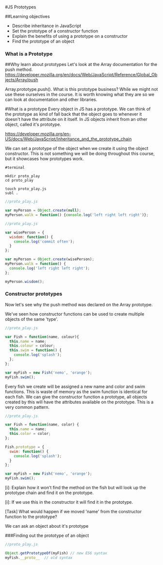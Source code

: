 #JS Prototypes

##Learning objectives
- Describe inheritance in JavaScript
- Set the prototype of a constructor function
- Explain the benefits of using a prototype on a constructor
- Find the prototype of an object

### What is a Prototype

##Why learn about prototypes
Let's look at the Array documentation for the push method.
https://developer.mozilla.org/en/docs/Web/JavaScript/Reference/Global_Objects/Array/push

Array.prototype.push().  What is this prototype business?  While we might not use these ourselves in the course.  It is worth knowing what they are so we can look at documentation and other libraries.


#What is a prototype
Every object in JS has a prototype.  We can think of the prototype as kind of fall back that the object goes to whenever it doesn't have the attribute on it itself. In JS objects inherit from an other object, called it's prototype.

https://developer.mozilla.org/en-US/docs/Web/JavaScript/Inheritance_and_the_prototype_chain

We can set a prototype of the object when we create it using the object constructor.  This is not something we will be doing throughout this course,  but it showcases how prototypes work.

```
#terminal 

mkdir proto_play
cd proto_play

touch proto_play.js
subl .
```

```js
//proto_play.js

var myPerson = Object.create(null);
myPerson.walk = function() {console.log('left right left right')};
```

```js
//proto_play.js

var wisePerson = {
  wisdom: function() {
    console.log('commit often');
  }
};

var myPerson = Object.create(wisePerson);
myPerson.walk = function() {
  console.log('left right left right');
};

myPerson.wisdom();
```


### Constructor prototypes

Now let's see why the push method was declared on the Array prototype.

We've seen how constructor functions can be used to create multiple objects of the same 'type'.

```js
//proto_play.js

var Fish = function(name, colour){
  this.name = name;
  this.colour = colour;
  this.swim = function() {
    console.log('splash');
  };
};

var myFish = new Fish('nemo', 'orange');
myFish.swim();
```

Every fish we create will be assigned a new name and color and swim functions.  This is waste of memory as the swim function is identical for each fish.  We can give the constructor function a prototype, all objects created by this will have the attributes available on the prototype.  This is a very common pattern.

```js
//proto_play.js

var Fish = function(name, color) {
  this.name = name;
  this.color = color;
};

Fish.prototype = {
  swim: function() {
    console.log('splash');
  }
};

var myFish = new Fish('nemo', 'orange');
myFish.swim();
```

[i]: Explain how it won't find the method on the fish but will look up the prototype chain and find it on the prototype.

[i]: If we use this in the constructor it will find it in the prototype.

[Task] What would happen if we moved 'name' from the constructor function to the prototype?

We can ask an object about it's prototype

###Finding out the prototype of an object
```js
//proto_play.js

Object.getPrototypeOf(myFish) // new ES6 syntax
myFish.__proto__  // old syntax
```
